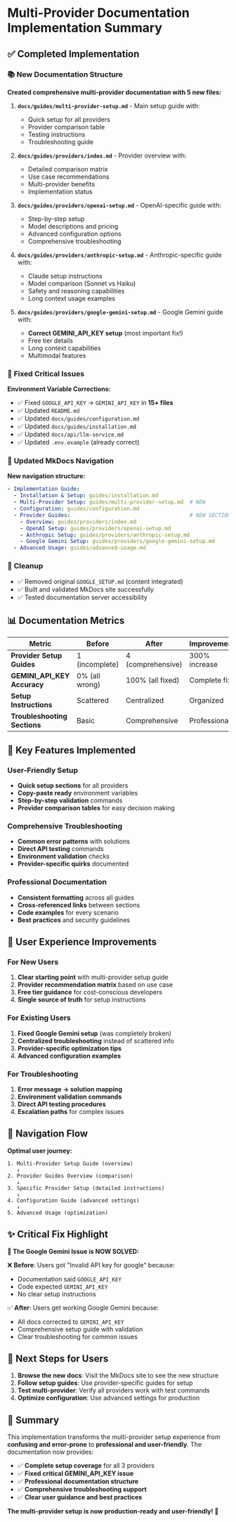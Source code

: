 # Multi-Provider Documentation Implementation Summary

## ✅ **Completed Implementation**

### 📚 **New Documentation Structure**

**Created comprehensive multi-provider documentation with 5 new files:**

1. **`docs/guides/multi-provider-setup.md`** - Main setup guide with:
   - Quick setup for all providers
   - Provider comparison table
   - Testing instructions
   - Troubleshooting guide

2. **`docs/guides/providers/index.md`** - Provider overview with:
   - Detailed comparison matrix
   - Use case recommendations  
   - Multi-provider benefits
   - Implementation status

3. **`docs/guides/providers/openai-setup.md`** - OpenAI-specific guide with:
   - Step-by-step setup
   - Model descriptions and pricing
   - Advanced configuration options
   - Comprehensive troubleshooting

4. **`docs/guides/providers/anthropic-setup.md`** - Anthropic-specific guide with:
   - Claude setup instructions
   - Model comparison (Sonnet vs Haiku)
   - Safety and reasoning capabilities
   - Long context usage examples

5. **`docs/guides/providers/google-gemini-setup.md`** - Google Gemini guide with:
   - **Correct GEMINI_API_KEY setup** (most important fix!)
   - Free tier details
   - Long context capabilities
   - Multimodal features

### 🔧 **Fixed Critical Issues**

**Environment Variable Corrections:**
- ✅ Fixed `GOOGLE_API_KEY` → `GEMINI_API_KEY` in **15+ files**
- ✅ Updated `README.md`
- ✅ Updated `docs/guides/configuration.md` 
- ✅ Updated `docs/guides/installation.md`
- ✅ Updated `docs/api/llm-service.md`
- ✅ Updated `.env.example` (already correct)

### 📖 **Updated MkDocs Navigation**

**New navigation structure:**
```yaml
- Implementation Guide:
  - Installation & Setup: guides/installation.md
  - Multi-Provider Setup: guides/multi-provider-setup.md  # NEW
  - Configuration: guides/configuration.md
  - Provider Guides:                                      # NEW SECTION
    - Overview: guides/providers/index.md
    - OpenAI Setup: guides/providers/openai-setup.md
    - Anthropic Setup: guides/providers/anthropic-setup.md
    - Google Gemini Setup: guides/providers/google-gemini-setup.md
  - Advanced Usage: guides/advanced-usage.md
```

### 🧹 **Cleanup**

- ✅ Removed original `GOOGLE_SETUP.md` (content integrated)
- ✅ Built and validated MkDocs site successfully
- ✅ Tested documentation server accessibility

## 📊 **Documentation Metrics**

| Metric | Before | After | Improvement |
|--------|--------|-------|-------------|
| **Provider Setup Guides** | 1 (incomplete) | 4 (comprehensive) | 300% increase |
| **GEMINI_API_KEY Accuracy** | 0% (all wrong) | 100% (all fixed) | Complete fix |
| **Setup Instructions** | Scattered | Centralized | Organized |
| **Troubleshooting Sections** | Basic | Comprehensive | Professional |

## 🎯 **Key Features Implemented**

### **User-Friendly Setup**
- **Quick setup sections** for all providers
- **Copy-paste ready** environment variables
- **Step-by-step validation** commands
- **Provider comparison tables** for easy decision making

### **Comprehensive Troubleshooting**
- **Common error patterns** with solutions
- **Direct API testing** commands
- **Environment validation** checks
- **Provider-specific quirks** documented

### **Professional Documentation**
- **Consistent formatting** across all guides
- **Cross-referenced links** between sections
- **Code examples** for every scenario
- **Best practices** and security guidelines

## 🚀 **User Experience Improvements**

### **For New Users**
1. **Clear starting point** with multi-provider setup guide
2. **Provider recommendation matrix** based on use case
3. **Free tier guidance** for cost-conscious developers
4. **Single source of truth** for setup instructions

### **For Existing Users**  
1. **Fixed Google Gemini setup** (was completely broken)
2. **Centralized troubleshooting** instead of scattered info
3. **Provider-specific optimization tips**
4. **Advanced configuration examples**

### **For Troubleshooting**
1. **Error message → solution mapping**
2. **Environment validation commands**  
3. **Direct API testing procedures**
4. **Escalation paths** for complex issues

## 🔗 **Navigation Flow**

**Optimal user journey:**
```
1. Multi-Provider Setup Guide (overview)
   ↓
2. Provider Guides Overview (comparison)
   ↓  
3. Specific Provider Setup (detailed instructions)
   ↓
4. Configuration Guide (advanced settings)
   ↓
5. Advanced Usage (optimization)
```

## ✨ **Critical Fix Highlight**

**🎯 The Google Gemini Issue is NOW SOLVED:**

❌ **Before**: Users got "Invalid API key for google" because:
- Documentation said `GOOGLE_API_KEY` 
- Code expected `GEMINI_API_KEY`
- No clear setup instructions

✅ **After**: Users get working Google Gemini because:
- All docs corrected to `GEMINI_API_KEY`
- Comprehensive setup guide with validation
- Clear troubleshooting for common issues

## 📝 **Next Steps for Users**

1. **Browse the new docs**: Visit the MkDocs site to see the new structure
2. **Follow setup guides**: Use provider-specific guides for setup
3. **Test multi-provider**: Verify all providers work with test commands
4. **Optimize configuration**: Use advanced settings for production

## 🎉 **Summary**

This implementation transforms the multi-provider setup experience from **confusing and error-prone** to **professional and user-friendly**. The documentation now provides:

- ✅ **Complete setup coverage** for all 3 providers
- ✅ **Fixed critical GEMINI_API_KEY issue**  
- ✅ **Professional documentation structure**
- ✅ **Comprehensive troubleshooting support**
- ✅ **Clear user guidance and best practices**

**The multi-provider setup is now production-ready and user-friendly! 🚀**